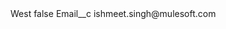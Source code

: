<?xml version="1.0" encoding="UTF-8"?>
<CustomMetadata xmlns="http://soap.sforce.com/2006/04/metadata" xmlns:xsi="http://www.w3.org/2001/XMLSchema-instance" xmlns:xsd="http://www.w3.org/2001/XMLSchema">
    <label>West</label>
    <protected>false</protected>
    <values>
        <field>Email__c</field>
        <value xsi:type="xsd:string">ishmeet.singh@mulesoft.com</value>
    </values>
</CustomMetadata>
